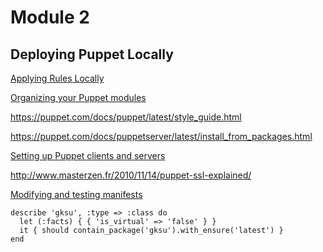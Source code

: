 # Module 2

## Deploying Puppet Locally

[Applying Rules Locally](https://www.coursera.org/learn/configuration-management-cloud/item/Lpu3d)

[Organizing your Puppet modules](https://www.coursera.org/learn/configuration-management-cloud/lecture/0dYuQ/organizing-your-puppet-modules)

https://puppet.com/docs/puppet/latest/style_guide.html

https://puppet.com/docs/puppetserver/latest/install_from_packages.html

[Setting up Puppet clients and servers](https://www.coursera.org/learn/configuration-management-cloud/lecture/tOqXw/setting-up-puppet-clients-and-servers)

http://www.masterzen.fr/2010/11/14/puppet-ssl-explained/

[Modifying and testing manifests](https://www.coursera.org/learn/configuration-management-cloud/lecture/KZPEP/modifying-and-testing-manifests)

```
describe 'gksu', :type => :class do
  let (:facts) { { 'is_virtual' => 'false' } }
  it { should contain_package('gksu').with_ensure('latest') }
end
```
